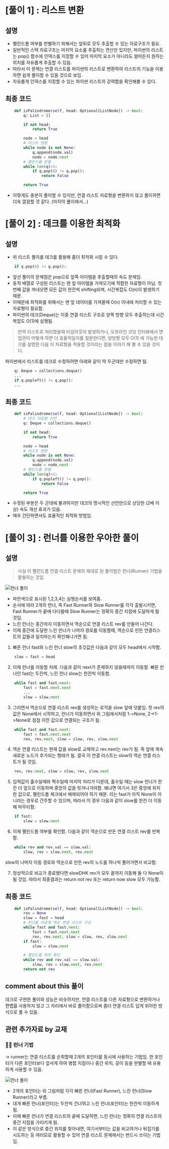 # [풀이 1] : 리스트 변환

## 설명

-   팰린드롬 여부를 판별하기 위해서는 앞뒤로 모두 추출할 수 있는 자료구조가 필요.
-   일반적인 스택 자료구조는 마지막 요소를 추출하는 연산만 있지만, 파이썬의 리스트는 pop() 함수에 인덱스를 지정할 수 있어 마지막 요소가 아니라도 얼마든지 원하는 위치를 자유롭게 추출할 수 있음.
-   따라서 이 문제는 연결 리스트를 파이썬의 리스트로 변환하여 리스트의 기능을 이용하면 쉽게 풀이할 수 있을 것으로 보임.
-   자유롭게 인덱스를 지정할 수 있는 파이썬 리스트의 강력함을 확인해볼 수 있다.

## 최종 코드

```python
    def isPalindrome(self, head: Optional[ListNode]) -> bool:
        q: List = []

        if not head:
            return True

        node = head
        # 리스트 변환
        while node is not None:
            q.append(node.val)
            node = node.next
        # 탤린드롬 판별
        while len(q)>1:
            if q.pop(0) != q.pop():
                return False

        return True
```

-   이렇게도 충분히 풀이할 수 있지만, 연결 리스트 자료형을 변환하지 않고 풀이하면 더욱 깔끔할 것 같다. (마지막 풀이에서...)

# [풀이 2] : 데크를 이용한 최적화

## 설명

-   위 리스트 풀이를 데크를 활용해 좀더 최적화 시킬 수 있다.

```python
    if q.pop(0) != q.pop():
```

-   앞선 풀이의 문제점은 pop으로 앞쪽 아이템을 추출할때의 속도 문제임.
-   동적 배열로 구성된 리스트는 맨 앞 아이템을 가져오기에 적합한 자료형이 아님. 첫번째 값을 꺼내오면 모든 값이 한칸씩 shifting되며, 시간복잡도 O(n)이 발생하기 때문.
-   이때문에 최적화를 위해서는 맨 앞 데이터를 가져올때 O(n) 이내에 처리할 수 있는 자료형이 필요함.
-   파이썬의 데크(Deque)는 이중 연결 리스트 구조로 양쪽 방향 모두 추출하는데 시간 복잡도 O(1)에 실행됨.

> 만약 리스트로 처리했을때 타임아웃이 발생하거나, 오프라인 코딩 인터뷰에서 면접관이 어떻게 하면 더 효율적일지를 질문한다면, 양방향 모두 O(1)
> 에 가능한 데크를 설명한 다음 이 자료형을 적용할 것이라는 점을 이야기 해 볼 수 있을 것이다.

파이썬에서 리스트를 데크로 수정하려면 아래와 같이 딱 두군데만 수정하면 됨.

```python
    q: Deque = collections.deque()
    ...
    if q.popleft() != q.pop():
    ...
```

## 최종 코드

```python
    def isPalindrome(self, head: Optional[ListNode]) -> bool:
        # 데크 자료형 선언
        q: Deque = collections.deque()

        if not head:
            return True

        node = head
        # 리스트 변환
        while node is not None:
            q.append(node.val)
            node = node.next
        # 탤린드롬 판별
        while len(q)>1:
            if q.popleft() != q.pop():
                return False

        return True
```

-   수정된 부분은 두 군데에 불과하지만 데크의 명시적인 선언만으로 상당한 (2배 이상) 속도 개선 효과가 있음.
-   매우 간단하면서도 효율적인 최적화 방법임.

# [풀이 3] : 런너를 이용한 우아한 풀이

## 설명

> 사실 이 팰린드롬 연결 리스트 문제의 제대로 된 풀이법은 런너(Runner) 기법을 활용하는 것임.

![런너 풀이](https://github.com/mod-haus/cosmo-app/assets/33515577/abf6e39c-ea59-481a-999e-b4563c9066d6)

-   파란색으로 표시된 1,2,3,4는 실행순서를 보여줌.
-   순서에 따라 2개의 런너, 즉 Fast Runner와 Slow Runner를 각각 출발시키면, Fast Runner가 끝에 다다를때 Slow Runner는 정확히 중간 지점에 도달하게 될 것임.
-   느린 런너는 중간까지 이동하면서 역순으로 연결 리스트 rev를 만들어 나간다.
-   이제 중간에 도달한 느린 런너가 나머지 경로를 이동할때, 역순으로 만든 연결리스트의 값들과 일치하는지 확인해나가면 됨.

1. 빠른 런너 fast와 느린 런너 slow의 초깃값은 다음과 같이 모두 head에서 시작함.

```python
    slow = fast = head
```

2. 이제 런너를 이동할 차례. 다음과 같이 next가 존재하지 않을때까지 이동함. 빠른 런너인 fast는 두칸씩, 느린 런너 slow는 한칸씩 이동함.

```python
    while fast and fast.next:
        fast = fast.next.next
        ...
        slow = slow.next
```

3. 그러면서 역순으로 연결 리스트 rev를 생성하는 로직을 slow 앞에 덧붙임. 첫 rev의 값은 None에서 시작하고, 런너가 이동하면서 위 그림에서처럼 1->None, 2->1->None로 점점 이전 값으로 연결되는 구조가 됨.

```python
    while fast and fast.next:
        fast = fast.next.next
        rev, rev.next, slow = slow, rev, slow.next
```

4. 역순 연결 리스트는 현재 값을 slow로 교체하고 rev.next는 rev가 됨. 즉 앞에 계속 새로운 노드가 추가되는 형태가 됨. 결국 이 연결 리스트는 slow의 역순 연결 리스트가 될 것임.

```python
    rev, rev.next, slow = slow, rev, slow.next
```

5. 입력값이 홀수일때와 짝수일때 마지막 처리가 다른데, 홀수일 때는 slow 런너가 한칸 더 앞으로 이동하며 중앙의 값을 빗겨나가야함. 왜냐면 여기서 3은 중앙에 위치한 값으로, 팰린드롬 체크에서 배제되어야 하기 때문. 이는 fast가 아직 None이 아니라는 경우로 간주할 수 있으며, 따라서 이 경우 다음과 같이 slow를 한칸 더 이동해 마무리함.

```python
    if fast:
        slow = slow.next
```

6. 이제 팰린드롬 여부를 확인함. 다음과 같이 역순으로 만든 연결 리스트 rev를 반복함.

```python
    while rev and rev.val == slow.val:
        slow, rev = slow.next, rev.next
```

slow의 나머지 이동 경로와 역순으로 만든 rev의 노드를 하나씩 풀어가면서 비교함.

7. 정상적으로 비교가 종료됐다면 slowDHK rev가 모두 끝까지 이동해 둘 다 None이 될 것임.
   따라서 최종결과는 return not rev 또는 return now slow 모두 가능함.

## 최종 코드

```python
    def isPalindrome(self, head: Optional[ListNode]) -> bool:
        rev = None
        slow = fast = head
        # 런너를 이요해 역순 연결 리스트 구성
        while fast and fast.next:
            fast = fast.next.next
            rev, rev.next, slow = slow, rev, slow.next
        if fast:
            slow = slow.next

        # 팰린드롬 여부 확인
        while rev and rev.val == slow.val:
            slow, rev = slow.next, rev.next
        return not rev
```

## comment about this 풀이

데크로 구현한 풀이와 성능은 비슷하지만, 연결 리스트를 다른 자료형으로 변환하거나 편볍읋 사용하지 않고 그 자리에서 바로 풀이함으로써 좀더 연결 리스트 답게 위아한 방식으로 풀 수 있음.

## 관련 추가자료 by 교재

### 🧚‍♀️ 런너 기법

-> runner는 연결 리스트를 순회할때 2개의 포인터를 동시에 사용하는 기법임. 한 포인터가 다른 포인터보다 앞서게 하여 병합 지점이나 중간 위치, 길이 등을 판별할 때 유용하게 사용할 수 있음.

![런너 풀이](https://github.com/mod-haus/cosmo-app/assets/33515577/cfc05840-55d1-4191-9786-f3a08d28dca8)

-   2개의 포인터는 위 그림처럼 각각 빠른 런너(Fast Runner), 느린 런너(Slow Runner)라고 부름.
-   대개 빠른 런너(포인터)는 두칸씩 건너뛰고 느린 런너(포인터)는 한칸씩 이동하게 됨.
-   이때 빠른 런너가 연결 리스트의 끝에 도달하면, 느린 런너는 정확히 연결 리스트의 중간 지점을 가리키게 됨.
-   이 같은 방식으로 중간 위치를 찾아내면, 여기서부터는 값을 비교하거나 뒤집기를 시도하는 등 여러모로 활용할 수 있어 연결 리스트 문제에서는 반드시 쓰이는 기법임.
